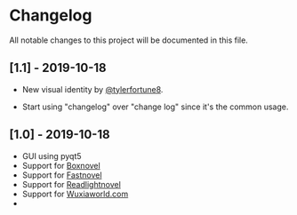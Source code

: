 # Changelog
All notable changes to this project will be documented in this file.


## [1.1] - 2019-10-18
- New visual identity by [@tylerfortune8](https://github.com/tylerfortune8).

- Start using "changelog" over "change log" since it's the common usage.


## [1.0] - 2019-10-18
- GUI using pyqt5
- Support for [Boxnovel](https://boxnovel.com/)
- Support for [Fastnovel](https://fastnovel.net/)
- Support for [Readlightnovel](https://www.readlightnovel.org/)
- Support for [Wuxiaworld.com](https://www.wuxiaworld.com/)
- 
